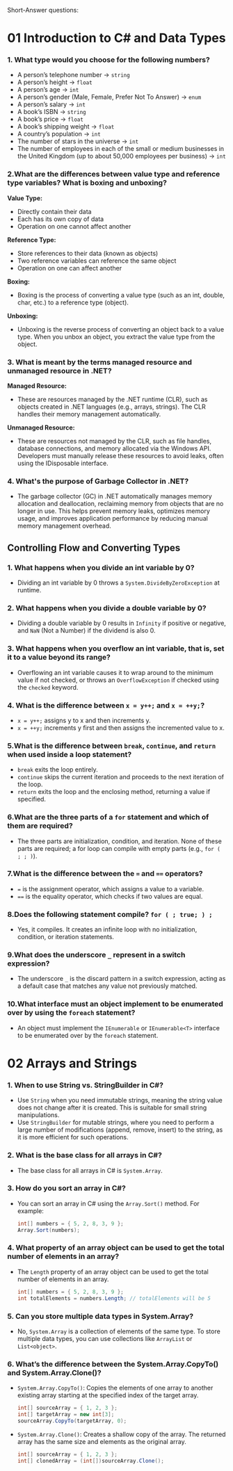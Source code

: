 Short-Answer questions:


# 01 Introduction to C# and Data Types


### 1. What type would you choose for the following numbers?

- A person’s telephone number -> `string`
- A person’s height -> `float`
- A person’s age -> `int`
- A person’s gender (Male, Female, Prefer Not To Answer) -> `enum`
- A person’s salary -> `int`
- A book’s ISBN -> `string`
- A book’s price -> `float`
- A book’s shipping weight -> `float`
- A country’s population -> `int`
- The number of stars in the universe -> `int`
- The number of employees in each of the small or medium businesses in the United Kingdom (up to about 50,000 employees per business) -> `int`

### 2.What are the differences between value type and reference type variables? What is boxing and unboxing?

**Value Type:**

- Directly contain their data
- Each has its own copy of data
- Operation on one cannot affect another

**Reference Type:**

- Store references to their data (known as objects)
- Two reference variables can reference the same object
- Operation on one can affect another

**Boxing:**

- Boxing is the process of converting a value type (such as an int, double, char, etc.) to a reference type (object).

**Unboxing:**

- Unboxing is the reverse process of converting an object back to a value type. When you unbox an object, you extract the value type from the object.

### 3. What is meant by the terms managed resource and unmanaged resource in .NET?

**Managed Resource:**

- These are resources managed by the .NET runtime (CLR), such as objects created in .NET languages (e.g., arrays, strings). The CLR handles their memory management automatically.

**Unmanaged Resource:**

- These are resources not managed by the CLR, such as file handles, database connections, and memory allocated via the Windows API. Developers must manually release these resources to avoid leaks, often using the IDisposable interface.

### 4. What's the purpose of Garbage Collector in .NET?

- The garbage collector (GC) in .NET automatically manages memory allocation and deallocation, reclaiming memory from objects that are no longer in use. This helps prevent memory leaks, optimizes memory usage, and improves application performance by reducing manual memory management overhead.

## Controlling Flow and Converting Types

### 1. What happens when you divide an int variable by 0?

- Dividing an int variable by 0 throws a `System.DivideByZeroException` at runtime.

### 2. What happens when you divide a double variable by 0?

- Dividing a double variable by 0 results in `Infinity` if positive or negative, and `NaN` (Not a Number) if the dividend is also 0.

### 3. What happens when you overflow an int variable, that is, set it to a value beyond its range?

- Overflowing an int variable causes it to wrap around to the minimum value if not checked, or throws an `OverflowException` if checked using the `checked` keyword.

### 4. What is the difference between `x = y++;` and `x = ++y;`?

- `x = y++;` assigns y to x and then increments y.
- `x = ++y;` increments y first and then assigns the incremented value to x.

### 5.What is the difference between `break`, `continue`, and `return` when used inside a loop statement?

- `break` exits the loop entirely.
- `continue` skips the current iteration and proceeds to the next iteration of the loop.
- `return` exits the loop and the enclosing method, returning a value if specified.

### 6.What are the three parts of a `for` statement and which of them are required?

- The three parts are initialization, condition, and iteration. None of these parts are required; a for loop can compile with empty parts (e.g., `for ( ; ; )`).

### 7.What is the difference between the `=` and `==` operators?

- `=` is the assignment operator, which assigns a value to a variable.
- `==` is the equality operator, which checks if two values are equal.

### 8.Does the following statement compile? `for ( ; true; ) ;`

- Yes, it compiles. It creates an infinite loop with no initialization, condition, or iteration statements.

### 9.What does the underscore `_` represent in a switch expression?

- The underscore `_` is the discard pattern in a switch expression, acting as a default case that matches any value not previously matched.

### 10.What interface must an object implement to be enumerated over by using the `foreach` statement?

- An object must implement the `IEnumerable` or `IEnumerable<T>` interface to be enumerated over by the `foreach` statement.


# 02 Arrays and Strings


### 1. When to use String vs. StringBuilder in C#?

- Use `String` when you need immutable strings, meaning the string value does not change after it is created. This is suitable for small string manipulations.
- Use `StringBuilder` for mutable strings, where you need to perform a large number of modifications (append, remove, insert) to the string, as it is more efficient for such operations.

### 2. What is the base class for all arrays in C#?

- The base class for all arrays in C# is `System.Array`.

### 3. How do you sort an array in C#?

- You can sort an array in C# using the `Array.Sort()` method. For example:
  ```csharp
  int[] numbers = { 5, 2, 8, 3, 9 };
  Array.Sort(numbers);
  ```

### 4. What property of an array object can be used to get the total number of elements in an array?

- The `Length` property of an array object can be used to get the total number of elements in an array.
  ```csharp
  int[] numbers = { 5, 2, 8, 3, 9 };
  int totalElements = numbers.Length; // totalElements will be 5
  ```

### 5. Can you store multiple data types in System.Array?

- No, `System.Array` is a collection of elements of the same type. To store multiple data types, you can use collections like `ArrayList` or `List<object>`.

### 6. What’s the difference between the System.Array.CopyTo() and System.Array.Clone()?

- `System.Array.CopyTo()`: Copies the elements of one array to another existing array starting at the specified index of the target array.
  ```csharp
  int[] sourceArray = { 1, 2, 3 };
  int[] targetArray = new int[3];
  sourceArray.CopyTo(targetArray, 0);
  ```

- `System.Array.Clone()`: Creates a shallow copy of the array. The returned array has the same size and elements as the original array.
  ```csharp
  int[] sourceArray = { 1, 2, 3 };
  int[] clonedArray = (int[])sourceArray.Clone();
  ```
